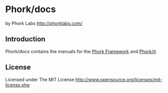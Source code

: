 Phork/docs
==========

by Phork Labs
<http://phorklabs.com/>


Introduction
------------

Phork/docs contains the manuals for the [Phork Framework](http://docs.phorkit.org) and [Phork/it](http://archive.phorkit.org).


License
-------

Licensed under The MIT License
<http://www.opensource.org/licenses/mit-license.php>
